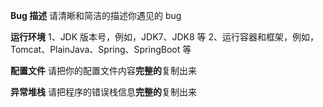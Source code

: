 **Bug 描述**
请清晰和简洁的描述你遇见的 bug

**运行环境**
1、JDK 版本号，例如，JDK7、JDK8 等
2、运行容器和框架，例如，Tomcat、PlainJava、Spring、SpringBoot 等

**配置文件**
请把你的配置文件内容**完整的**复制出来

**异常堆栈**
请把程序的错误栈信息**完整的**复制出来
